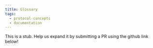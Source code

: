 ```yaml
---
title: Glossary
tags:
  - protocol-concepts
  - documentation
---
```


This is a stub. Help us expand it by submitting a PR using the github link below!

<!--
Uniswap has some unique terms that you might not have encountered before.

### Pair

Slippage is....

### Pool

Slippage is....

### LP

Slippage is....

### Invariant

Slippage is....

### Slippage

Slippage is....

### ERC20

Slippage is....

### Constant Product Formula

### Price impact

Slippage is....

### Mid Price

Slippage is....

### Core

Slippage is....

### Factory

Slippage is.... -->

<!--
**Exchange**

- Trade / Trading, Swap/Swapping (when used as a verb and referring to trading ERC20 tokens)
- Trading interface, interface, frontend (when referring to an interface)
- **Trading Pair** / Pool when referring to the specific smart contracts in which a pair is traded
- Decentralized marketplace, marketplace, trading protocol, swapping protocol when referring the the entire protocol

**DEX**

- Decentralized marketplace
- Decentralized trading protocol
- Decentralized liquidity protocol
- Decentralized token swapping protocol
- Automated trading protocol
- Automated liquidity protocol

**Automated Market Maker**

- Can be used in the phrase "Uniswap V2 uses an automated market making formula"
- "Uniswap is an automated market maker" - no
    - Uniswap is an automated liquidity provider - yes
- Uniswap uses automated market making - no
    - Uniswap uses automated liquidity provision - yes
- Uniswap does not require professional market makers because it uses pooled, automated liquidity provision

**Uniswap**

- Be specific with usage of the term "Uniswap"
- If you are referring to our team:
    - the Uniswap development team, our team, etc
- If you are referring to the protocol (without caring about version ie v1 or v2 or v3)
    - the Uniswap protocol
- If you are referring to a specific version
    - the Uniswap v2 protocol, the Uniswap v2, version one of the Uniswap protocol, version two of the Uniswap protocol

**Loan / Lending / Borrow / Borrowing**

- Do not use these words in connection with flash swaps - they are inaccurate
- **Flash swaps**, withdraw / withdrawn, return / returned -->
